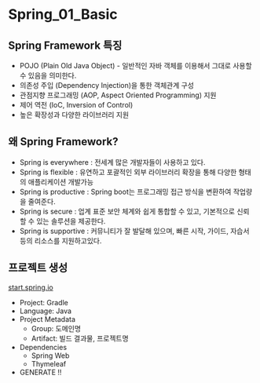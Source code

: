 # Spring_01_Basic



## Spring Framework 특징

- POJO (Plain Old Java Object) - 일반적인 자바 객체를 이용해서 그대로 사용할 수 있음을 의미한다.
- 의존성 주입 (Dependency Injection)을 통한 객체관계 구성
- 관점지향 프로그래밍 (AOP, Aspect Oriented Programming) 지원
- 제어 역전 (IoC, Inversion of Control)
- 높은 확장성과 다양한 라이브러리 지원



## 왜 Spring Framework?

- Spring is everywhere : 전세계 많은 개발자들이 사용하고 있다.
- Spring is flexible : 유연하고 포괄적인 외부 라이브러리 확장을 통해 다양한 형태의 애플리케이션 개발가능
- Spring is productive : Spring boot는 프로그래밍 접근 방식을 변환하여 작업량을 줄여준다.
- Spring is secure : 업계 표준 보안 체계와 쉽게 통합할 수 있고, 기본적으로 신뢰할 수 있는 솔루션을 제공한다.
- Spring is supportive : 커뮤니티가 잘 발달해 있으며, 빠른 시작, 가이드, 자습서 등의 리소스를 지원하고있다.


## 프로젝트 생성
<a href="start.spring.io">start.spring.io</a>
  - Project: Gradle
  - Language: Java
  - Project Metadata
    - Group: 도메인명
    - Artifact: 빌드 결과물, 프로젝트명
  - Dependencies
    - Spring Web
    - Thymeleaf
  - GENERATE !!